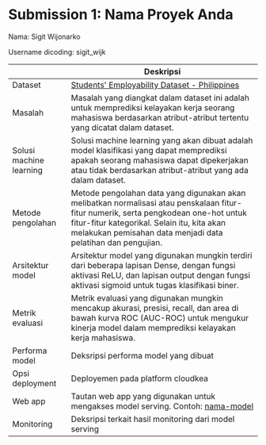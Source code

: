 # Submission 1: Nama Proyek Anda

Nama: Sigit Wijonarko

Username dicoding: sigit_wijk

|                         | Deskripsi                                                                                                                                                                                                                                           |
| ----------------------- | --------------------------------------------------------------------------------------------------------------------------------------------------------------------------------------------------------------------------------------------------- |
| Dataset                 | [Students' Employability Dataset - Philippines](https://www.kaggle.com/datasets/anashamoutni/students-employability-dataset)                                                                                                                        |
| Masalah                 | Masalah yang diangkat dalam dataset ini adalah untuk memprediksi kelayakan kerja seorang mahasiswa berdasarkan atribut-atribut tertentu yang dicatat dalam dataset.                                                                                 |
| Solusi machine learning | Solusi machine learning yang akan dibuat adalah model klasifikasi yang dapat memprediksi apakah seorang mahasiswa dapat dipekerjakan atau tidak berdasarkan atribut-atribut yang ada dalam dataset.                                                 |
| Metode pengolahan       | Metode pengolahan data yang digunakan akan melibatkan normalisasi atau penskalaan fitur-fitur numerik, serta pengkodean one-hot untuk fitur-fitur kategorikal. Selain itu, kita akan melakukan pemisahan data menjadi data pelatihan dan pengujian. |
| Arsitektur model        | Arsitektur model yang digunakan mungkin terdiri dari beberapa lapisan Dense, dengan fungsi aktivasi ReLU, dan lapisan output dengan fungsi aktivasi sigmoid untuk tugas klasifikasi biner.                                                          |
| Metrik evaluasi         | Metrik evaluasi yang digunakan mungkin mencakup akurasi, presisi, recall, dan area di bawah kurva ROC (AUC-ROC) untuk mengukur kinerja model dalam memprediksi kelayakan kerja mahasiswa.                                                           |
| Performa model          | Deksripsi performa model yang dibuat                                                                                                                                                                                                                |
| Opsi deployment         | Deployemen pada platform cloudkea                                                                                                                                                                                                                   |
| Web app                 | Tautan web app yang digunakan untuk mengakses model serving. Contoh: [nama-model](https://model-resiko-kredit.herokuapp.com/v1/models/model-resiko-kredit/metadata)                                                                                 |
| Monitoring              | Deksripsi terkait hasil monitoring dari model serving                                                                                                                                                                                               |
